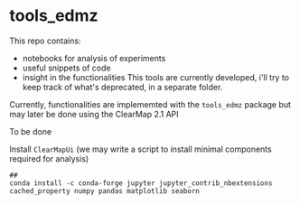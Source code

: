 # tools_edmz

This repo contains: 
- notebooks for analysis of experiments
- useful snippets of code
- insight in the functionalities
This tools are currently developed, i'll try to keep track of what's deprecated, in a separate folder.

Currently, functionalities are implememted with the `tools_edmz` package but may later be done using the ClearMap 2.1 API

To be done

Install `ClearMapUi` (we may write a script to install minimal components required for analysis)
```
##
conda install -c conda-forge jupyter jupyter_contrib_nbextensions cached_property numpy pandas matplotlib seaborn
```
